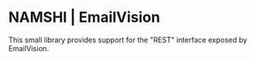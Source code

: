 # NAMSHI | EmailVision

This small library provides support for the
"REST" interface exposed by EmailVision.
